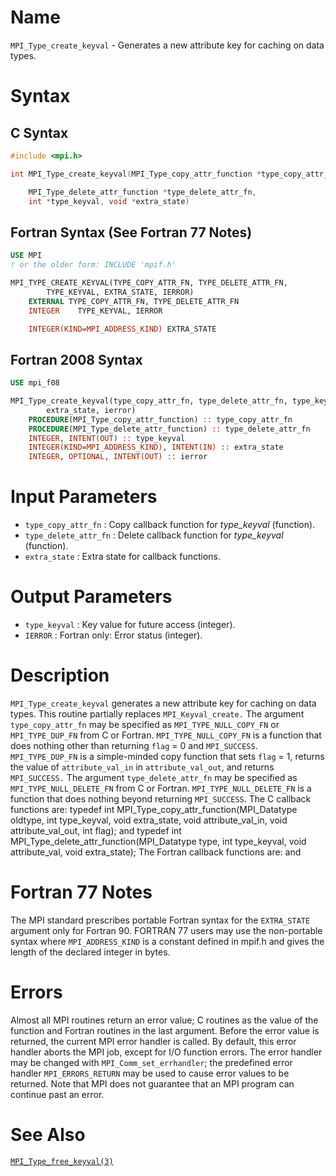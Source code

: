 # Name

`MPI_Type_create_keyval` - Generates a new attribute key for caching
on data types.

# Syntax

## C Syntax

```c
#include <mpi.h>

int MPI_Type_create_keyval(MPI_Type_copy_attr_function *type_copy_attr_fn,

    MPI_Type_delete_attr_function *type_delete_attr_fn,
    int *type_keyval, void *extra_state)
```

## Fortran Syntax (See Fortran 77 Notes)

```fortran
USE MPI
! or the older form: INCLUDE 'mpif.h'

MPI_TYPE_CREATE_KEYVAL(TYPE_COPY_ATTR_FN, TYPE_DELETE_ATTR_FN,
        TYPE_KEYVAL, EXTRA_STATE, IERROR)
    EXTERNAL TYPE_COPY_ATTR_FN, TYPE_DELETE_ATTR_FN
    INTEGER    TYPE_KEYVAL, IERROR 

    INTEGER(KIND=MPI_ADDRESS_KIND) EXTRA_STATE
```

## Fortran 2008 Syntax

```fortran
USE mpi_f08

MPI_Type_create_keyval(type_copy_attr_fn, type_delete_attr_fn, type_keyval,
        extra_state, ierror)
    PROCEDURE(MPI_Type_copy_attr_function) :: type_copy_attr_fn
    PROCEDURE(MPI_Type_delete_attr_function) :: type_delete_attr_fn
    INTEGER, INTENT(OUT) :: type_keyval
    INTEGER(KIND=MPI_ADDRESS_KIND), INTENT(IN) :: extra_state
    INTEGER, OPTIONAL, INTENT(OUT) :: ierror
```


# Input Parameters

* `type_copy_attr_fn` : Copy callback function for *type_keyval* (function).
* `type_delete_attr_fn` : Delete callback function for *type_keyval* (function).
* `extra_state` : Extra state for callback functions.

# Output Parameters

* `type_keyval` : Key value for future access (integer).
* `IERROR` : Fortran only: Error status (integer).

# Description

`MPI_Type_create_keyval` generates a new attribute key for caching on data
types. This routine partially replaces `MPI_Keyval_create.`
The argument `type_copy_attr_fn` may be specified as
`MPI_TYPE_NULL_COPY_FN` or `MPI_TYPE_DUP_FN` from C or Fortran.
`MPI_TYPE_NULL_COPY_FN` is a function that does nothing other than
returning `flag` = 0 and `MPI_SUCCESS`. `MPI_TYPE_DUP_FN` is a simple-minded
copy function that sets `flag` = 1, returns the value of
`attribute_val_in` in `attribute_val_out`, and returns `MPI_SUCCESS.`
The argument `type_delete_attr_fn` may be specified as
`MPI_TYPE_NULL_DELETE_FN` from C or Fortran. `MPI_TYPE_NULL_DELETE_FN` is a
function that does nothing beyond returning `MPI_SUCCESS`. The C callback
functions are:
    typedef int MPI_Type_copy_attr_function(MPI_Datatype oldtype,
                int type_keyval, void extra_state, void attribute_val_in,
                void attribute_val_out, int flag);
and
    typedef int MPI_Type_delete_attr_function(MPI_Datatype type, int type_keyval,
                 void attribute_val, void extra_state);
The Fortran callback functions are:
and

# Fortran 77 Notes

The MPI standard prescribes portable Fortran syntax for the
`EXTRA_STATE` argument only for Fortran 90. FORTRAN 77 users may use the
non-portable syntax
where `MPI_ADDRESS_KIND` is a constant defined in mpif.h and gives the
length of the declared integer in bytes.

# Errors

Almost all MPI routines return an error value; C routines as the value
of the function and Fortran routines in the last argument.
Before the error value is returned, the current MPI error handler is
called. By default, this error handler aborts the MPI job, except for
I/O function errors. The error handler may be changed with
`MPI_Comm_set_errhandler`; the predefined error handler `MPI_ERRORS_RETURN`
may be used to cause error values to be returned. Note that MPI does not
guarantee that an MPI program can continue past an error.

# See Also

[`MPI_Type_free_keyval(3)`](./?file=MPI_Type_free_keyval.md)
